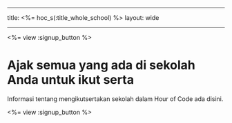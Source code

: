 * * *

title: <%= hoc_s(:title_whole_school) %> layout: wide

* * *

<%= view :signup_button %>

# Ajak semua yang ada di sekolah Anda untuk ikut serta

Informasi tentang mengikutsertakan sekolah dalam Hour of Code ada disini.

<%= view :signup_button %>